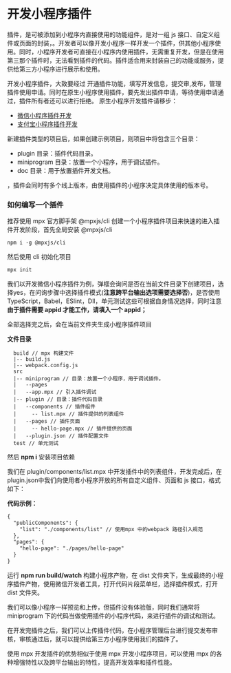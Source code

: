 # 开发小程序插件

插件，是可被添加到小程序内直接使用的功能组件，是对一组 js 接口、自定义组件或页面的封装，。开发者可以像开发小程序一样开发一个插件，供其他小程序使用。同时，小程序开发者可直接在小程序内使用插件，无需重复开发，但是在使用第三那个插件时，无法看到插件的代码。插件适合用来封装自己的功能或服务，提供给第三方小程序进行展示和使用。

开发小程序插件，大致要经过 开通插件功能，填写开发信息，提交审,发布，管理插件使用申请。同时在原生小程序使用插件，要先发出插件申请，等待使用申请通过，插件所有者还可以进行拒绝。
原生小程序开发插件请移步：
 * [微信小程序插件开发](https://developers.weixin.qq.com/miniprogram/dev/framework/plugin/development.html) 
* [支付宝小程序插件开发](https://opendocs.alipay.com/mini/plugin/create-plugin)

新建插件类型的项目后，如果创建示例项目，则项目中将包含三个目录：

* plugin 目录：插件代码目录。
* miniprogram 目录：放置一个小程序，用于调试插件。
* doc 目录：用于放置插件开发文档。

，插件会同时有多个线上版本，由使用插件的小程序决定具体使用的版本号。


### 如何编写一个插件

推荐使用 mpx 官方脚手架 @mpxjs/cli 创建一个小程序插件项目来快速的进入插件开发阶段，首先全局安装 @mpxjs/cli

```html
npm i -g @mpxjs/cli
```

然后使用 cli 初始化项目

```html
mpx init
```

我们以开发微信小程序插件为例，弹框会询问是否在当前文件目录下创建项目，选择yes，在问询步骤中选择插件模式(**注意跨平台输出选项需要选择否**)，是否使用 TypeScript，Babel，ESlint，Dll，单元测试这些可根据自身情况选择，同时注意**由于插件需要 appid 才能工作，请填入一个 appid；**

全部选择完之后，会在当前文件夹生成小程序插件项目

**文件目录**
```
  build // mpx 构建文件
  |-- build.js 
  |-- webpack.config.js
  src
  |-- miniprogram // 目录：放置一个小程序，用于调试插件。
  |   --pages
  |   --app.mpx // 引入插件调试
  |-- plugin // 目录：插件代码目录
  |   --components // 插件组件
  |     -- list.mpx // 插件提供的列表组件
  |   --pages // 插件页面
  |     -- hello-page.mpx // 插件提供的页面
  |   --plugin.json // 插件配置文件
  test // 单元测试
  ```

然后 **npm i**  安装项目依赖

我们在 plugin/components/list.mpx 中开发插件中的列表组件，开发完成后，在plugin.json中我们向使用者小程序开放的所有自定义组件、页面和 js 接口，格式如下：

**代码示例：**

```html
{
  "publicComponents": {
    "list": "./components/list" // 使用mpx 中的webpack 路径引入规范
  },
  "pages": {
    "hello-page": "./pages/hello-page"
  }
}
 ```

运行 **npm run build/watch** 构建小程序产物，在 dist 文件夹下，生成最终的小程序插件产物，使用微信开发者工具，打开代码片段菜单栏，选择插件模式，打开 dist 文件夹。

我们可以像小程序一样预览和上传，但插件没有体验版，同时我们通常将 miniprogram 下的代码当做使用插件的小程序代码，来进行插件的调试和测试。

在开发完插件之后，我们可以上传插件代码，在小程序管理后台进行提交发布审核，审核通过后，就可以提供给第三方小程序使用我们的插件了。

使用 mpx 开发插件的优势相似于使用 mpx 开发小程序项目，可以使用 mpx 的各种增强特性以及跨平台输出的特性，提高开发效率和插件性能。

